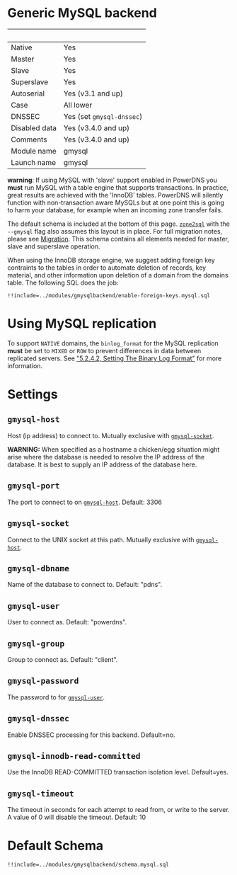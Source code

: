 # Generic MySQL backend
|&nbsp;|&nbsp;|
|:--|:--|
|Native|Yes|
|Master|Yes|
|Slave|Yes|
|Superslave|Yes|
|Autoserial|Yes (v3.1 and up)|
|Case|All lower|
|DNSSEC|Yes (set `gmysql-dnssec`)|
|Disabled data|Yes (v3.4.0 and up)|
|Comments|Yes (v3.4.0 and up)|
|Module name | gmysql|
|Launch name| gmysql|

**warning**: If using MySQL with 'slave' support enabled in PowerDNS you **must**
run MySQL with a table engine that supports transactions.
In practice, great results are achieved with the 'InnoDB' tables. PowerDNS will
silently function with non-transaction aware MySQLs but at one point this is
going to harm your database, for example when an incoming zone transfer fails.

The default schema is included at the bottom of this page. [`zone2sql`](migration.md#zone2sql)
with the `--gmysql` flag also assumes this layout is in place. For full migration
notes, please see [Migration](migration.md). This schema contains all elements
needed for master, slave and superslave operation.

When using the InnoDB storage engine, we suggest adding foreign key contraints 
to the tables in order to automate deletion of records, key material, and other 
information upon deletion of a domain from the domains table. The following SQL 
does the job:
```
!!include=../modules/gmysqlbackend/enable-foreign-keys.mysql.sql
```

# Using MySQL replication
To support `NATIVE` domains, the `binlog_format` for the MySQL replication **must**
be set to `MIXED` or `ROW` to prevent differences in data between replicated
servers. See ["5.2.4.2, Setting The Binary Log Format"](http://dev.mysql.com/doc/refman/5.7/en/binary-log-setting.html)
for more information.

# Settings
## `gmysql-host`
Host (ip address) to connect to. Mutually exclusive with [`gmysql-socket`](#gmysql-socket).

**WARNING:** When specified as a hostname a chicken/egg situation might arise
where the database is needed to resolve the IP address of the database. It is
best to supply an IP address of the database here.

## `gmysql-port`
The port to connect to on [`gmysql-host`](#gmysql-host). Default: 3306

## `gmysql-socket`
Connect to the UNIX socket at this path. Mutually exclusive with [`gmysql-host`](#gmysql-host).

## `gmysql-dbname`
Name of the database to connect to. Default: "pdns".

## `gmysql-user`
User to connect as. Default: "powerdns".

## `gmysql-group`
Group to connect as. Default: "client".

## `gmysql-password`
The password to for [`gmysql-user`](#gmysql-user).

## `gmysql-dnssec`
Enable DNSSEC processing for this backend. Default=no.

## `gmysql-innodb-read-committed`
Use the InnoDB READ-COMMITTED transaction isolation level. Default=yes.

## `gmysql-timeout`
The timeout in seconds for each attempt to read from, or write to the server. A value of 0 will disable the timeout. Default: 10

# Default Schema
```
!!include=../modules/gmysqlbackend/schema.mysql.sql
```
